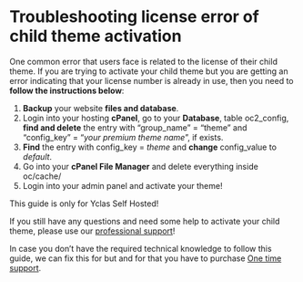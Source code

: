 # Troubleshooting license error of child theme activation

One common error that users face is related to the license of their child theme. If you are trying to activate your child theme but you are getting an error indicating that your license number is already in use, then you need to  **follow the instructions below**:

1.  **Backup**  your website  **files and database**.
2.  Login into your hosting  **cPanel**, go to your  **Database**, table oc2_config,  **find and delete**  the entry with “group_name” = “theme” and “config_key” = “_your premium theme name_”, if exists.
3.  **Find**  the entry with config_key =  _theme_  and  **change**  config_value to  _default_.
4.  Go into your  **cPanel File Manager**  and delete everything inside oc/cache/
5.  Login into your admin panel and activate your theme! 

  
This guide is only for Yclas Self Hosted!


If you still have any questions and need some help to activate your child theme, please use our  [professional support](https://selfhosted.yclas.com/support/)!

In case you don’t have the required technical knowledge to follow this guide, we can fix this for but and for that you have to purchase  [One time support](https://selfhosted.yclas.com/services/one-time-support.html).

